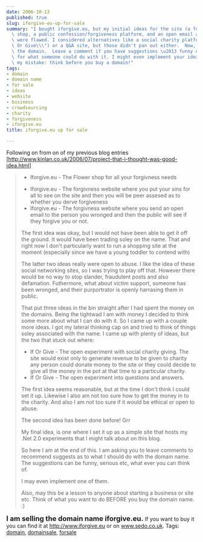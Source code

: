 ```yaml
---
date: 2006-10-13
published: true
slug: iforgive-eu-up-for-sale
summary: "I bought iforgive.eu, but my initial ideas for the site (a forgiveness flower\
  \ shop, a public confession/forgiveness platform, and an open email apology site)\
  \ were flawed. I considered alternatives like a social charity platform (\\\"If\
  \ Or Give\\\") or a Q&A site, but those didn't pan out either.  Now, I'm selling\
  \ the domain.  Leave a comment if you have suggestions \u2013 funny or serious \u2013\
  \ for what someone could do with it. I might even implement your idea. Learn from\
  \ my mistake: think before you buy a domain!"
tags:
- domain
- domain name
- for sale
- ideas
- website
- business
- crowdsourcing
- charity
- forgiveness
- iforgive.eu
title: iforgive.eu up for sale

---
```

Following on from on of my previous blog entries [<a href="http://www.kinlan.co.uk/2006/07/project-that-i-thought-was-good-idea.html">http://www.kinlan.co.uk/2006/07/project-that-i-thought-was-good-idea.html</a>]  <blockquote> <ul> <li>Iforgive.eu - The Flower shop for all your forgivness needs </li>
<li>Iforgive.eu - The forgivness website where you put your sins for all to see on the site and then you will be peer assesed as to whether you derve forgiveness </li>
<li>Iforgive.eu - The forgivness website where you send an open email to the person you wronged and then the public will see if they forgive you or not.</li>
</ul> <p>The first idea was okay, but I would not have been able to get it off the ground. It would have been trading soley on the name. That and right now I don't particularly want to run a shopping site at the moment (especially since we have a young toddler to contend with)</p> <p>The latter two ideas really were open to abuse. I like the idea of these social networking sites, so I was trying to play off that. However there would be no way to stop slander, fraudulent posts and also defamation. Futhermore, what about victim support, someone has been wronged, and their purportrator is openly harrasing them in public.</p> <p>That put three ideas in the bin straight after I had spent the money on the domains. Being the tightwad I am with money I decided to think some more about what I can do with it. So I came up with a couple more ideas. I got my lateral thinking cap on and tried to think of things soley associated with the name. I came up with plenty of ideas, but the two that stuck out where:</p> <ul> <li>If Or Give - The open experiment with social charity giving. The site would exist only to generate revenue to be given to charity any person could donate money to the site or they could decide to give all the money in the pot at that time to a particular charity. </li>
<li>If Or Give - The open experiment into questions and answers.</li>
</ul> <p>The first idea seems reasonable, but at the time I don't think I could set it up. Likewise I also am not too sure how to get the money in to the charity. And also I am not too sure if it would be ethical or open to abuse.</p> <p>The second idea has been done before! Grr</p> <p>My final idea, is one where I set it up as a simple site that hosts my .Net 2.0 experiments that I might talk about on this blog.</p> <p>So here I am at the end of this. I am asking you to leave comments to recommend suggests as to what I should do with the domain name. The suggestions can be funny, serious etc, what ever you can think of.</p> <p>I may even implement one of them. </p> <p>Also, may this be a lesson to anyone about starting a business or site etc. Think of what you want to do BEFORE you buy the domain name. :)</p>
</blockquote><strong><span style="font-size: 130%;">I am selling the domain name iforgive.eu.</span></strong> If you want to buy it you can find it at <a href="http://www.iforgive.eu">http://www.iforgive.eu</a> or on <a href="http://www.sedo.co.uk/search/details.php4?domain=iforgive.eu&amp;tracked=&amp;partnerid=&amp;language=e">www.sedo.co.uk</a>. Tags: <a href="http://www.kinlan.co.uk/tag/domain" rel="tag">domain</a>, <a href="http://www.kinlan.co.uk/tag/domainsale" rel="tag">domainsale</a>, <a href="http://www.kinlan.co.uk/tag/forsale" rel="tag">forsale</a>

